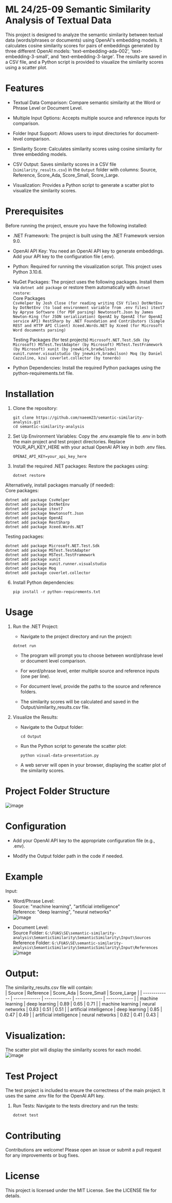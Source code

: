 # ML 24/25-09 Semantic Similarity Analysis of Textual Data

This project is designed to analyze the semantic similarity between textual data (words/phrases or documents) using OpenAI's embedding models. It calculates cosine similarity scores for pairs of embeddings generated by three different OpenAI models: 'text-embedding-ada-002', 'text-embedding-3-small', and 'text-embedding-3-large'. The results are saved in a CSV file, and a Python script is provided to visualize the similarity scores using a scatter plot.

# Features
   * Textual Data Comparison: Compare semantic similarity at the Word or Phrase Level or Document Level.

   * Multiple Input Options: Accepts multiple source and reference inputs for comparison.

   * Folder Input Support: Allows users to input directories for document-level comparison.
   
   * Similarity Score: Calculates similarity scores using cosine similarity for three embedding models.

   * CSV Output: Saves similarity scores in a CSV file (`similarity_results.csv`) in the `Output` folder with columns: Source, Reference, Score_Ada, Score_Small, Score_Large.

   * Visualization: Provides a Python script to generate a scatter plot to visualize the similarity scores.


# Prerequisites

Before running the project, ensure you have the following installed:

   * .NET Framework: The project is built using the .NET Framework version 9.0.

   * OpenAI API Key: You need an OpenAI API key to generate embeddings. Add your API key to the configuration file (.env).

   * Python: Required for running the visualization script. This project uses Python 3.10.6.
   
   * NuGet Packages: The project uses the following packages. Install them via ```dotnet add package``` or restore them automatically with ```dotnet restore```:  
      Core Packages  
      `
        CsvHelper by Josh Close (for reading writing CSV files)
        DotNetEnv by DotNetEnv (to load environment variable from .env files)
        itext7 by Apryse Software (for PDF parsing)
        Newtonsoft.Json by James Newton-King (for JSON serialization)
        OpenAI by OpenAI (for OpenAI service API)
        RestSharp by .NET Foundation and Contributors (Simple REST and HTTP API Client)
        Xceed.Words.NET by Xceed (for Microsoft Word documents parsing)
      `  

      Testing Packages (for test projects)
      `
        Microsoft.NET.Test.Sdk (by Microsoft)
        MSTest.TestAdapter (by Microsoft)
        MSTest.TestFramework (by Microsoft)
        xunit (by jnewkirk,bradwilson)
        xunit.runner.visualstudio (by jnewkirk,bradwilson)
        Moq (by Daniel Cazzulino, kzu)
        coverlet.collector (by tonerdo)
      `  
    
   * Python Dependencies: Install the required Python packages using the python-requirements.txt file.


# Installation

1. Clone the repository:
   ```
   git clone https://github.com/naeem23/semantic-similarity-analysis.git
   cd semantic-similarity-analysis
   ```

2. Set Up Environment Variables:
Copy the .env.example file to .env in both the main project and test project directories.
Replace YOUR_API_KEY_HERE with your actual OpenAI API key in both .env files.
   ```
   OPENAI_API_KEY=your_api_key_here
   ```

4. Install the required .NET packages:
Restore the packages using:
    ```
    dotnet restore
    ```
Alternatively, install packages manually (if needed):  
Core packages:  
```
dotnet add package CsvHelper
dotnet add package DotNetEnv
dotnet add package itext7
dotnet add package Newtonsoft.Json
dotnet add package OpenAI
dotnet add package RestSharp
dotnet add package Xceed.Words.NET
```  

Testing packages:  
```
dotnet add package Microsoft.NET.Test.Sdk
dotnet add package MSTest.TestAdapter
dotnet add package MSTest.TestFramework
dotnet add package xunit
dotnet add package xunit.runner.visualstudio
dotnet add package Moq
dotnet add package coverlet.collector
```

6. Install Python dependencies:
   ```
   pip install -r python-requirements.txt
   ```


# Usage

   1. Run the .NET Project:
      *  Navigate to the project directory and run the project:
      ```
      dotnet run
      ```
      
      * The program will prompt you to choose between word/phrase level or document level comparison.

      * For word/phrase level, enter multiple source and reference inputs (one per line).

      * For document level, provide the paths to the source and reference folders.

      * The similarity scores will be calculated and saved in the Output/similarity_results.csv file.

   2. Visualize the Results:
      * Navigate to the Output folder:
        ```
        cd Output
        ```
         
      * Run the Python script to generate the scatter plot:
        ```
        python visual-data-presentation.py
        ```

      * A web server will open in your browser, displaying the scatter plot of the similarity scores.


# Project Folder Structure
  ![image](https://github.com/user-attachments/assets/d6177a2d-5e3b-4945-8ec2-0cc494ceb4eb)


# Configuration

   * Add your OpenAI API key to the appropriate configuration file (e.g., .env).

   * Modify the Output folder path in the code if needed.


# Example
Input:
* Word/Phrase Level:  
Source: "machine learning", "artificial intelligence"  
Reference: "deep learning", "neural networks"  
![image](https://github.com/user-attachments/assets/37bc3e02-4136-4552-8334-a61a609cb88f)  

* Document Level:  
Source Folder: `G:\FUAS\SE\semantic-similarity-analysis\SemanticSimilarity\SemanticSimilarity\Input\Sources`  
Reference Folder: `G:\FUAS\SE\semantic-similarity-analysis\SemanticSimilarity\SemanticSimilarity\Input\References`  
![image](https://github.com/user-attachments/assets/4b73bd81-0781-454e-9719-568f94ed9511)  


# Output:
The similarity_results.csv file will contain:  
| Source  | Reference | Score_Ada | Score_Small | Score_Large |
| ------------- | ------------- | ------------- | ------------- | ------------- |
| machine learning  | deep learning  | 0.89 | 0.65 | 0.71 |
| machine learning | neural networks | 0.83 | 0.51 | 0.51 | 
| artificial intelligence | deep learning | 0.85 | 0.47 | 0.49 |
| artificial intelligence  | neural networks | 0.82 | 0.41 | 0.43 |


# Visualization:
The scatter plot will display the similarity scores for each model.  
![image](https://github.com/user-attachments/assets/4391d5cd-08cb-446c-a8f7-65b96e85b483)


# Test Project
The test project is included to ensure the correctness of the main project. It uses the same .env file for the OpenAI API key.

   1. Run Tests:
        Navigate to the tests directory and run the tests:
        ```
        dotnet test
        ```


# Contributing
   Contributions are welcome! Please open an issue or submit a pull request for any improvements or bug fixes.


# License
   This project is licensed under the MIT License. See the LICENSE file for details.
